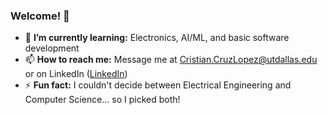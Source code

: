 ### Welcome! 👋


* 🌱 **I’m currently learning:** Electronics, AI/ML, and basic software development
* 📫 **How to reach me:** Message me at Cristian.CruzLopez@utdallas.edu or on LinkedIn ([LinkedIn](https://www.linkedin.com/in/crsz/))
* ⚡ **Fun fact:** I couldn't decide between Electrical Engineering and Computer Science... so I picked both!
